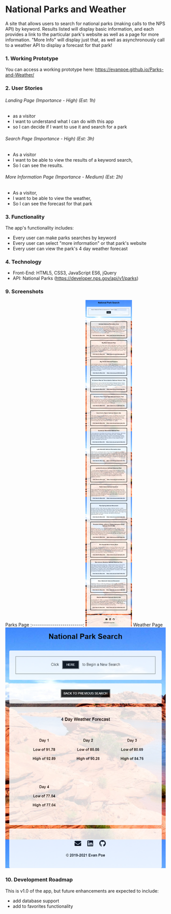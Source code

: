 # National Parks and Weather
A site that allows users to search for national parks (making calls to the NPS API) by keyword. Results listed will display basic information, and each provides a link to the particular park's website as well as a page for more information. "More Info" will display just that, as well as asynchronously call to a weather API to display a forecast for that park!

### 1. Working Prototype 
You can access a working prototype here: https://evanpoe.github.io/Parks-and-Weather/


### 2. User Stories 

###### Landing Page (Importance - High) (Est: 1h)
* as a visitor
* I want to understand what I can do with this app 
* so I can decide if I want to use it and search for a park

###### Search Page (Importance - High) (Est: 3h)
* As a visitor
* I want to be able to view the results of a keyword search,
* So I can see the results.

###### More Information Page (Importance - Medium)  (Est: 2h)
* As a visitor,
* I want to be able to view the weather,
* So I can see the forecast for that park



### 3. Functionality 
The app's functionality includes:
* Every user can make parks searches by keyword
* Every user can select "more information" or that park's website
* Every user can view the park's 4 day weather forecast



### 4. Technology 
* Front-End: HTML5, CSS3, JavaScript ES6, jQuery
* API: National Parks (https://developer.nps.gov/api/v1/parks)



### 9. Screenshots 
Parks Page
:-------------------------:
![Parks Screenshot](/github-images/park-screenshot.png)
Weather Page
![Weather Screenshot](/github-images/weather-screenshot.png)



### 10. Development Roadmap 
This is v1.0 of the app, but future enhancements are expected to include:
* add database support
* add to favorites functionality